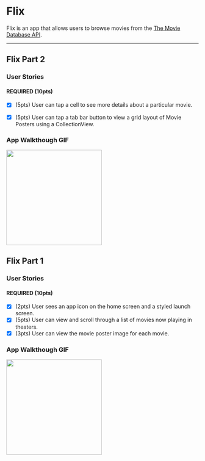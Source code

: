 # Flix

Flix is an app that allows users to browse movies from the [The Movie Database API](http://docs.themoviedb.apiary.io/#).

---

## Flix Part 2

### User Stories

#### REQUIRED (10pts)
- [x] (5pts) User can tap a cell to see more details about a particular movie.
- [x] (5pts) User can tap a tab bar button to view a grid layout of Movie Posters using a CollectionView.


### App Walkthough GIF

<img src="http://g.recordit.co/w2N83PyJLB.gif" width=250><br>



## Flix Part 1

### User Stories

#### REQUIRED (10pts)
- [x] (2pts) User sees an app icon on the home screen and a styled launch screen.
- [x] (5pts) User can view and scroll through a list of movies now playing in theaters.
- [x] (3pts) User can view the movie poster image for each movie.

### App Walkthough GIF

<img src="http://g.recordit.co/l7PmaEdfXl.gif" width=250><br>

